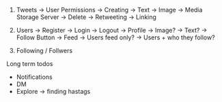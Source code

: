 1. Tweets
    -> User Permissions
        -> Creating
            -> Text
            -> Image -> Media Storage Server
        -> Delete
        -> Retweeting
        -> Linking

2. Users
    -> Register
    -> Login
    -> Logout
    -> Profile
        -> Image?
        -> Text?
        -> Follow Button
    -> Feed
        -> Users feed only?
        -> Users + who they follow?
3. Following / Follwers

Long term todos
- Notifications
- DM
- Explore -> finding hastags
